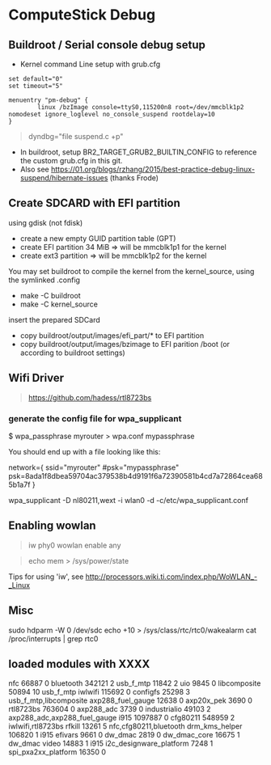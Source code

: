 # ComputeStick Debug #

## Buildroot / Serial console debug setup ##

* Kernel command Line setup with grub.cfg

```
set default="0"
set timeout="5"

menuentry "pm-debug" {
        linux /bzImage console=ttyS0,115200n8 root=/dev/mmcblk1p2 nomodeset ignore_loglevel no_console_suspend rootdelay=10
}
```

> dyndbg="file suspend.c +p"


* In buildroot, setup BR2_TARGET_GRUB2_BUILTIN_CONFIG to reference the custom grub.cfg in this git.
* Also see https://01.org/blogs/rzhang/2015/best-practice-debug-linux-suspend/hibernate-issues (thanks Frode)

## Create SDCARD with EFI partition ##

using gdisk (not fdisk)

* create a new empty GUID partition table (GPT)
* create EFI partition 34 MiB   => will be mmcblk1p1 for the kernel
* create ext3 partition		=> will be mmcblk1p2 for the kernel

You may set buildroot to compile the kernel from the kernel_source, using the symlinked .config

* make -C buildroot
* make -C kernel_source

insert the prepared SDCard

* copy buildroot/output/images/efi_part/* to EFI partition
* copy buildroot/output/images/bzimage to EFI parition /boot (or according to buildroot settings)


## Wifi Driver ##

> https://github.com/hadess/rtl8723bs

### generate the config file for wpa_supplicant ###

$ wpa_passphrase myrouter > wpa.conf
mypassphrase

You should end up with a file looking like this:

network={
    ssid="myrouter"
    #psk="mypassphrase"
    psk=8ada1f8dbea59704ac379538b4d9191f6a72390581b4cd7a72864cea685b1a7f
}

wpa_supplicant -D nl80211,wext -i wlan0 -d -c/etc/wpa_supplicant.conf


## Enabling wowlan ##

> iw phy0 wowlan enable any

> echo mem > /sys/power/state

Tips for using 'iw', see http://processors.wiki.ti.com/index.php/WoWLAN_-_Linux

## Misc ##

sudo hdparm -W 0 /dev/sdc
echo +10 > /sys/class/rtc/rtc0/wakealarm
cat /proc/interrupts | grep rtc0

## loaded modules with XXXX ##

nfc                    66887  0
bluetooth             342121  2
usb_f_mtp              11842  2
uio                     9845  0
libcomposite           50894  10 usb_f_mtp
iwlwifi               115692  0
configfs               25298  3 usb_f_mtp,libcomposite
axp288_fuel_gauge      12638  0
axp20x_pek              3690  0
rtl8723bs             763604  0
axp288_adc              3739  0
industrialio           49103  2 axp288_adc,axp288_fuel_gauge
i915                 1097887  0
cfg80211              548959  2 iwlwifi,rtl8723bs
rfkill                 13261  5 nfc,cfg80211,bluetooth
drm_kms_helper        106820  1 i915
efivars                 9661  0
dw_dmac                 2819  0
dw_dmac_core           16675  1 dw_dmac
video                  14883  1 i915
i2c_designware_platform     7248  1
spi_pxa2xx_platform    16350  0

